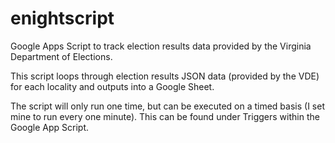 # enightscript
Google Apps Script to track election results data provided by the Virginia Department of Elections. 

This script loops through election results JSON data (provided by the VDE) for each locality and outputs into a Google Sheet. 

The script will only run one time, but can be executed on a timed basis (I set mine to run every one minute). This can be found under Triggers within the Google App Script. 




